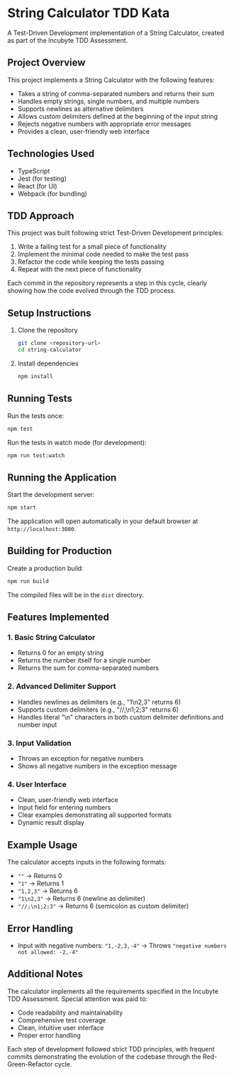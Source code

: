 # String Calculator TDD Kata

A Test-Driven Development implementation of a String Calculator, created as part of the Incubyte TDD Assessment.

## Project Overview

This project implements a String Calculator with the following features:
- Takes a string of comma-separated numbers and returns their sum
- Handles empty strings, single numbers, and multiple numbers
- Supports newlines as alternative delimiters
- Allows custom delimiters defined at the beginning of the input string
- Rejects negative numbers with appropriate error messages
- Provides a clean, user-friendly web interface

## Technologies Used

- TypeScript
- Jest (for testing)
- React (for UI)
- Webpack (for bundling)

## TDD Approach

This project was built following strict Test-Driven Development principles:

1. Write a failing test for a small piece of functionality
2. Implement the minimal code needed to make the test pass
3. Refactor the code while keeping the tests passing
4. Repeat with the next piece of functionality

Each commit in the repository represents a step in this cycle, clearly showing how the code evolved through the TDD process.

## Setup Instructions

1. Clone the repository
   ```bash
   git clone <repository-url>
   cd string-calculator
   ```

2. Install dependencies
   ```bash
   npm install
   ```

## Running Tests

Run the tests once:
```bash
npm test
```

Run the tests in watch mode (for development):
```bash
npm run test:watch
```

## Running the Application

Start the development server:
```bash
npm start
```

The application will open automatically in your default browser at `http://localhost:3000`.

## Building for Production

Create a production build:
```bash
npm run build
```

The compiled files will be in the `dist` directory.

## Features Implemented

### 1. Basic String Calculator
- Returns 0 for an empty string
- Returns the number itself for a single number
- Returns the sum for comma-separated numbers

### 2. Advanced Delimiter Support
- Handles newlines as delimiters (e.g., "1\n2,3" returns 6)
- Supports custom delimiters (e.g., "//;\n1;2;3" returns 6)
- Handles literal "\n" characters in both custom delimiter definitions and number input

### 3. Input Validation
- Throws an exception for negative numbers
- Shows all negative numbers in the exception message

### 4. User Interface
- Clean, user-friendly web interface
- Input field for entering numbers
- Clear examples demonstrating all supported formats
- Dynamic result display

## Example Usage

The calculator accepts inputs in the following formats:

- `""` → Returns 0
- `"1"` → Returns 1
- `"1,2,3"` → Returns 6
- `"1\n2,3"` → Returns 6 (newline as delimiter)
- `"//;\n1;2;3"` → Returns 6 (semicolon as custom delimiter)

## Error Handling

- Input with negative numbers: `"1,-2,3,-4"` → Throws `"negative numbers not allowed: -2,-4"`

## Additional Notes

The calculator implements all the requirements specified in the Incubyte TDD Assessment. Special attention was paid to:

- Code readability and maintainability
- Comprehensive test coverage
- Clean, intuitive user interface
- Proper error handling

Each step of development followed strict TDD principles, with frequent commits demonstrating the evolution of the codebase through the Red-Green-Refactor cycle.

